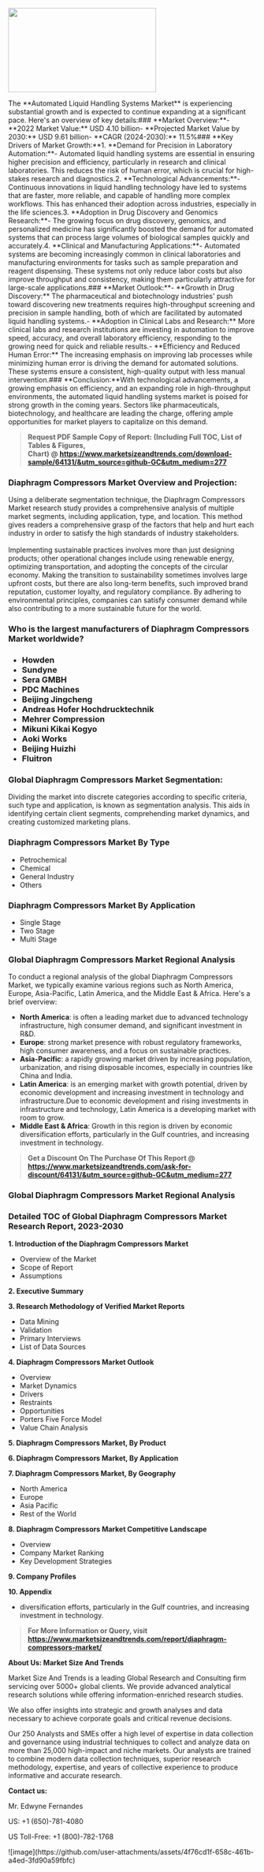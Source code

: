 <p><img class="alignnone size-medium wp-image-20088" src="https://ffe5etoiles.com/wp-content/uploads/2024/12/MST1-300x171.png" alt="" width="300" height="171" /></p>The **Automated Liquid Handling Systems Market** is experiencing substantial growth and is expected to continue expanding at a significant pace. Here's an overview of key details:### **Market Overview:**- **2022 Market Value:** USD 4.10 billion- **Projected Market Value by 2030:** USD 9.61 billion- **CAGR (2024-2030):** 11.5%### **Key Drivers of Market Growth:**1. **Demand for Precision in Laboratory Automation:**- Automated liquid handling systems are essential in ensuring higher precision and efficiency, particularly in research and clinical laboratories. This reduces the risk of human error, which is crucial for high-stakes research and diagnostics.2. **Technological Advancements:**- Continuous innovations in liquid handling technology have led to systems that are faster, more reliable, and capable of handling more complex workflows. This has enhanced their adoption across industries, especially in the life sciences.3. **Adoption in Drug Discovery and Genomics Research:**- The growing focus on drug discovery, genomics, and personalized medicine has significantly boosted the demand for automated systems that can process large volumes of biological samples quickly and accurately.4. **Clinical and Manufacturing Applications:**- Automated systems are becoming increasingly common in clinical laboratories and manufacturing environments for tasks such as sample preparation and reagent dispensing. These systems not only reduce labor costs but also improve throughput and consistency, making them particularly attractive for large-scale applications.### **Market Outlook:**- **Growth in Drug Discovery:** The pharmaceutical and biotechnology industries' push toward discovering new treatments requires high-throughput screening and precision in sample handling, both of which are facilitated by automated liquid handling systems.- **Adoption in Clinical Labs and Research:** More clinical labs and research institutions are investing in automation to improve speed, accuracy, and overall laboratory efficiency, responding to the growing need for quick and reliable results.- **Efficiency and Reduced Human Error:** The increasing emphasis on improving lab processes while minimizing human error is driving the demand for automated solutions. These systems ensure a consistent, high-quality output with less manual intervention.### **Conclusion:**With technological advancements, a growing emphasis on efficiency, and an expanding role in high-throughput environments, the automated liquid handling systems market is poised for strong growth in the coming years. Sectors like pharmaceuticals, biotechnology, and healthcare are leading the charge, offering ample opportunities for market players to capitalize on this demand.</p><blockquote id="" class=""><strong>Request PDF Sample Copy of Report: (Including Full TOC, List of Tables &amp; Figures, Chart)&nbsp;@&nbsp;<strong><a href="https://www.marketsizeandtrends.com/download-sample/64131/&utm_source=github-GC&utm_medium=277" target="_blank">https://www.marketsizeandtrends.com/download-sample/64131/&utm_source=github-GC&utm_medium=277</a></strong></strong></blockquote><h3 id="" class="">Diaphragm Compressors Market&nbsp;Overview and Projection:</h3><p id="" class="">Using a deliberate segmentation technique, the Diaphragm Compressors Market research study provides a comprehensive analysis of multiple market segments, including application, type, and location. This method gives readers a comprehensive grasp of the factors that help and hurt each industry in order to satisfy the high standards of industry stakeholders. <br /> <br />Implementing sustainable practices involves more than just designing products; other operational changes include using renewable energy, optimizing transportation, and adopting the concepts of the circular economy. Making the transition to sustainability sometimes involves large upfront costs, but there are also long-term benefits, such improved brand reputation, customer loyalty, and regulatory compliance. By adhering to environmental principles, companies can satisfy consumer demand while also contributing to a more sustainable future for the world.</p><h3 id="" class="">Who is the largest manufacturers of&nbsp;Diaphragm Compressors Market worldwide?</h3><h3 class=""><p><ul><li>Howden </li><li> Sundyne </li><li> Sera GMBH </li><li> PDC Machines </li><li> Beijing Jingcheng </li><li> Andreas Hofer Hochdrucktechnik </li><li> Mehrer Compression </li><li> Mikuni Kikai Kogyo </li><li> Aoki Works </li><li> Beijing Huizhi </li><li> Fluitron</li></ul></p></h3><h3 id="" class="">Global&nbsp;Diaphragm Compressors Market Segmentation:</h3><p id="" class="">Dividing the market into discrete categories according to specific criteria, such type and application, is known as segmentation analysis. This aids in identifying certain client segments, comprehending market dynamics, and creating customized marketing plans.</p><h3 id="" class="">Diaphragm Compressors Market&nbsp;By Type</h3><p><p><ul><li>Petrochemical</li><li> Chemical</li><li> General Industry</li><li> Others</p></li></ul></p></p><h3 id="" class="">Diaphragm Compressors Market&nbsp;By Application</h3><p class=""><p><ul><li>Single Stage</li><li> Two Stage</li><li> Multi Stage</li></ul></p></p><h3 id="" class="">Global Diaphragm Compressors Market Regional Analysis</h3><p id="" class="">To conduct a regional analysis of the global Diaphragm Compressors Market, we typically examine various regions such as North America, Europe, Asia-Pacific, Latin America, and the Middle East &amp; Africa. Here's a brief overview:</p><ul><li><strong>North America</strong>: is often a leading market due to advanced technology infrastructure, high consumer demand, and significant investment in R&amp;D.</li><li><strong>Europe</strong>: strong market presence with robust regulatory frameworks, high consumer awareness, and a focus on sustainable practices.</li><li><strong>Asia-Pacific</strong>: a rapidly growing market driven by increasing population, urbanization, and rising disposable incomes, especially in countries like China and India.</li><li><strong>Latin America</strong>: is an emerging market with growth potential, driven by economic development and increasing investment in technology and infrastructure.Due to economic development and rising investments in infrastructure and technology, Latin America is a developing market with room to grow.</li><li><strong>Middle East &amp; Africa</strong>: Growth in this region is driven by economic diversification efforts, particularly in the Gulf countries, and increasing investment in technology.</li></ul><blockquote id="" class=""><strong>Get a Discount On The Purchase Of This Report @ <strong><a href="https://www.marketsizeandtrends.com/ask-for-discount/64131/&utm_source=github-GC&utm_medium=277" target="_blank">https://www.marketsizeandtrends.com/ask-for-discount/64131/&utm_source=github-GC&utm_medium=277</a></strong></strong></blockquote><h3 id="" class="">Global Diaphragm Compressors Market Regional Analysis</h3><h3 id="" class="">Detailed TOC of Global Diaphragm Compressors Market Research Report, 2023-2030</h3><p id="" class=""><strong>1. Introduction of the Diaphragm Compressors Market</strong></p><ul><li>Overview of the Market</li><li>Scope of Report</li><li>Assumptions</li></ul><p id="" class=""><strong>2. Executive Summary</strong></p><p id="" class=""><strong>3. Research Methodology of Verified Market Reports</strong></p><ul><li>Data Mining</li><li>Validation</li><li>Primary Interviews</li><li>List of Data Sources</li></ul><p id="" class=""><strong>4. Diaphragm Compressors Market Outlook</strong></p><ul><li>Overview</li><li>Market Dynamics</li><li>Drivers</li><li>Restraints</li><li>Opportunities</li><li>Porters Five Force Model</li><li>Value Chain Analysis</li></ul><p id="" class=""><strong>5. Diaphragm Compressors Market, By Product</strong></p><p id="" class=""><strong>6. Diaphragm Compressors Market, By Application</strong></p><p id="" class=""><strong>7. Diaphragm Compressors Market, By Geography</strong></p><ul><li>North America</li><li>Europe</li><li>Asia Pacific</li><li>Rest of the World</li></ul><p id="" class=""><strong>8. Diaphragm Compressors Market Competitive Landscape</strong></p><ul><li>Overview</li><li>Company Market Ranking</li><li>Key Development Strategies</li></ul><p id="" class=""><strong>9. Company Profiles</strong></p><p id="" class=""><strong>10. Appendix</strong></p><ul><li>diversification efforts, particularly in the Gulf countries, and increasing investment in technology.</li></ul><blockquote id="" class=""><strong>For More Information or Query, visit <strong><strong><a href="https://www.marketsizeandtrends.com/report/diaphragm-compressors-market/" target="_blank">https://www.marketsizeandtrends.com/report/diaphragm-compressors-market/</a></strong></strong></strong></blockquote><p id="" class=""><strong>About Us: Market Size And Trends</strong></p><p id="" class="">Market Size And Trends is a leading Global Research and Consulting firm servicing over 5000+ global clients. We provide advanced analytical research solutions while offering information-enriched research studies.</p><p id="" class="">We also offer insights into strategic and growth analyses and data necessary to achieve corporate goals and critical revenue decisions.</p><p id="" class="">Our 250 Analysts and SMEs offer a high level of expertise in data collection and governance using industrial techniques to collect and analyze data on more than 25,000 high-impact and niche markets. Our analysts are trained to combine modern data collection techniques, superior research methodology, expertise, and years of collective experience to produce informative and accurate research.</p><p id="" class=""><strong>Contact us:</strong></p><p id="" class="">Mr. Edwyne Fernandes</p><p id="" class="">US: +1 (650)-781-4080</p><p id="" class="">US Toll-Free: +1 (800)-782-1768</p>
![image](https://github.com/user-attachments/assets/4f76cd1f-658c-461b-a4ed-3fd90a59fbfc)
